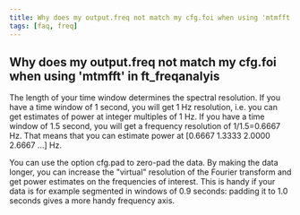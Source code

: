 ```yaml
---
title: Why does my output.freq not match my cfg.foi when using 'mtmfft' in ft_freqanalyis
tags: [faq, freq]
---
```


##  Why does my output.freq not match my cfg.foi when using 'mtmfft' in ft_freqanalyis

The length of your time window determines the spectral resolution. If you have a time window of 1 second, you will get 1 Hz resolution, i.e. you can get estimates of power at integer multiples of 1 Hz. If you have a time window of 1.5 second, you will get a frequency resolution of 1/1.5=0.6667 Hz. That means that you can estimate power at [0.6667 1.3333 2.0000 2.6667 ...] Hz.

You can use the option cfg.pad to zero-pad the data. By making the data longer, you can increase the "virtual" resolution of the Fourier transform and get power estimates on the frequencies of interest. This is handy if your data is for example segmented in windows of 0.9 seconds: padding it to 1.0 seconds gives a more handy frequency axis.

 
